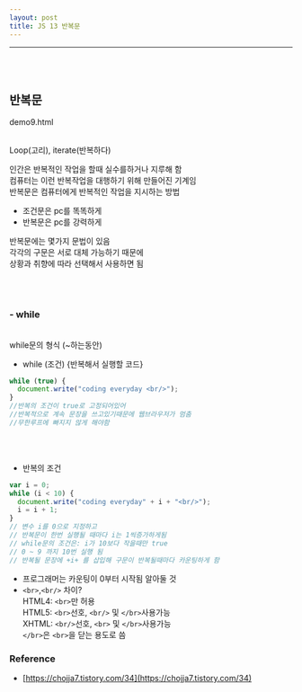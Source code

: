 ```yaml
---
layout: post
title: JS 13 반복문
---
```


---

<br><br>

## 반복문

demo9.html
<br><br>

Loop(고리), iterate(반복하다)<br>

인간은 반복적인 작업을 할때 실수를하거나 지루해 함<br>
컴퓨터는 이런 반복작업을 대행하기 위해 만들어진 기계임<br>
반복문은 컴퓨터에게 반복적인 작업을 지시하는 방법<br>

- 조건문은 pc를 똑똑하게
- 반복문은 pc를 강력하게

반복문에는 몇가지 문법이 있음<br>
각각의 구문은 서로 대체 가능하기 때문에<br>
상황과 취향에 따라 선택해서 사용하면 됨

<br><Br>

### - while

<br>
while문의 형식 (~하는동안)

- while (조건) {반복해서 실행할 코드}

```javascript
while (true) {
  document.write("coding everyday <br/>");
}
//반복의 조건이 true로 고정되어있어
//반복적으로 계속 문장을 쓰고있기때문에 웹브라우저가 멈춤
//무한루프에 빠지지 않게 해야함
```

<br><br>

- 반복의 조건

```javascript
var i = 0;
while (i < 10) {
  document.write("coding everyday" + i + "<br/>");
  i = i + 1;
}
// 변수 i를 0으로 지정하고
// 반복문이 한번 실행될 때마다 i는 1씩증가하게됨
// while문의 조건은: i가 10보다 작을때만 true
// 0 ~ 9 까지 10번 실행 됨
// 반복될 문장에 +i+ 를 삽입해 구문이 반복될때마다 카운팅하게 함
```

- 프로그래머는 카운팅이 0부터 시작됨 알아둘 것
- `<br>`,`<br/>` 차이?<br>
  HTML4: `<br>`만 허용<br>
  HTML5: `<br>`선호, `<br/>` 및 `</br>`사용가능<br>
  XHTML: `<br/>`선호, `<br>` 및 `</br>`사용가능<br>
  `</br>`은 `<br>`을 닫는 용도로 씀<br>

### Reference

- [https://chojja7.tistory.com/34](https://chojja7.tistory.com/34)
